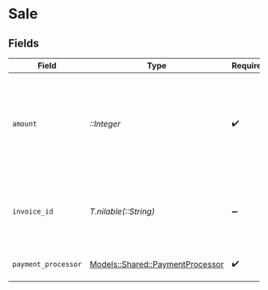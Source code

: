 # Sale


## Fields

| Field                                                                                                                                                                                         | Type                                                                                                                                                                                          | Required                                                                                                                                                                                      | Description                                                                                                                                                                                   |
| --------------------------------------------------------------------------------------------------------------------------------------------------------------------------------------------- | --------------------------------------------------------------------------------------------------------------------------------------------------------------------------------------------- | --------------------------------------------------------------------------------------------------------------------------------------------------------------------------------------------- | --------------------------------------------------------------------------------------------------------------------------------------------------------------------------------------------- |
| `amount`                                                                                                                                                                                      | *::Integer*                                                                                                                                                                                   | :heavy_check_mark:                                                                                                                                                                            | The amount of the sale in cents (for all two-decimal currencies). If the sale is in a zero-decimal currency, pass the full integer value (e.g. `1437` JPY). Learn more: https://d.to/currency |
| `invoice_id`                                                                                                                                                                                  | *T.nilable(::String)*                                                                                                                                                                         | :heavy_minus_sign:                                                                                                                                                                            | The invoice ID of the sale. Can be used as a idempotency key – only one sale event can be recorded for a given invoice ID.                                                                    |
| `payment_processor`                                                                                                                                                                           | [Models::Shared::PaymentProcessor](../../models/shared/paymentprocessor.md)                                                                                                                   | :heavy_check_mark:                                                                                                                                                                            | The payment processor via which the sale was made.                                                                                                                                            |